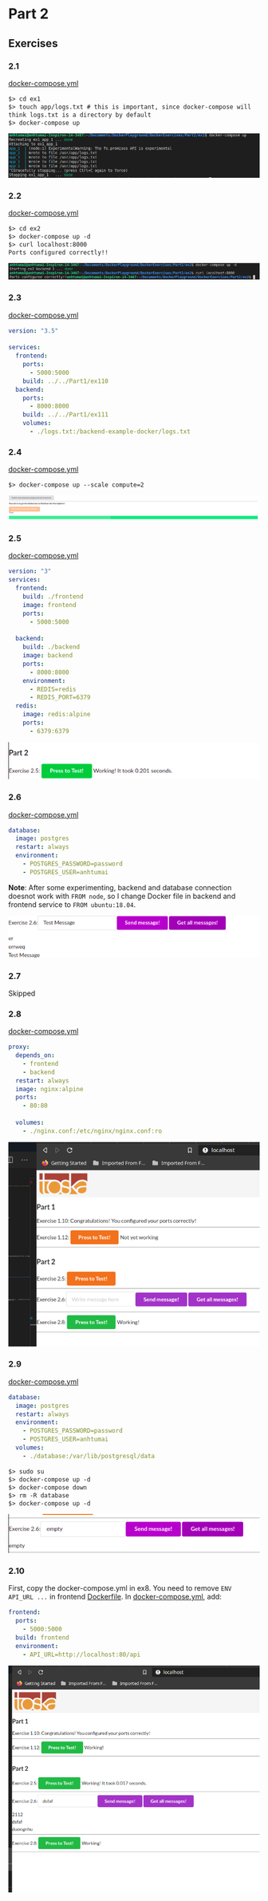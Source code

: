 # Part 2

## Exercises

### 2.1

[docker-compose.yml](./ex1/docker-compose.yml)

```shell
$> cd ex1
$> touch app/logs.txt # this is important, since docker-compose will think logs.txt is a directory by default
$> docker-compose up
```

![2.1](./2-1.png)

### 2.2

[docker-compose.yml](./ex2/docker-compose.yml)

```shell
$> cd ex2
$> docker-compose up -d
$> curl localhost:8000
Ports configured correctly!!
```

![2.2](2-2.png)

### 2.3

[docker-compose.yml](./ex3/docker-compose.yml)

```yaml
version: "3.5"

services:
  frontend:
    ports:
      - 5000:5000
    build: ../../Part1/ex110
  backend:
    ports:
      - 8000:8000
    build: ../../Part1/ex111
    volumes:
      - ./logs.txt:/backend-example-docker/logs.txt
```

### 2.4

[docker-compose.yml](./scaling-exercise/docker-compose.yml)

```shell
$> docker-compose up --scale compute=2
```

![2.4](2-4.png)

### 2.5

[docker-compose.yml](./ex5/docker-compose.yml)

```yaml
version: "3"
services:
  frontend:
    build: ./frontend
    image: frontend
    ports:
      - 5000:5000

  backend:
    build: ./backend
    image: backend
    ports:
      - 8000:8000
    environment:
      - REDIS=redis
      - REDIS_PORT=6379
  redis:
    image: redis:alpine
    ports:
      - 6379:6379
```

![2.5](2-5.png)

### 2.6

[docker-compose.yml](./ex6/docker-compose.yml)

```yaml
database:
  image: postgres
  restart: always
  environment:
    - POSTGRES_PASSWORD=password
    - POSTGRES_USER=anhtumai
```

**Note**: After some experimenting, backend and database connection doesnot work with `FROM node`, so I change Docker file in backend and frontend service to `FROM ubuntu:18.04`.

![2.6](2-6.png)

### 2.7

Skipped

### 2.8

[docker-compose.yml](./ex8/docker-compose.yml)

```yaml
proxy:
  depends_on:
    - frontend
    - backend
  restart: always
  image: nginx:alpine
  ports:
    - 80:80

  volumes:
    - ./nginx.conf:/etc/nginx/nginx.conf:ro
```

![2.8](2-8.png)

### 2.9

[docker-compose.yml](./ex9/docker-compose.yml)

```yaml
database:
  image: postgres
  restart: always
  environment:
    - POSTGRES_PASSWORD=password
    - POSTGRES_USER=anhtumai
  volumes:
    - ./database:/var/lib/postgresql/data
```

```shell
$> sudo su
$> docker-compose up -d
$> docker-compose down
$> rm -R database
$> docker-compose up -d
```

![2.9](2-9.png)

### 2.10

First, copy the docker-compose.yml in ex8. You need to remove `ENV API_URL ...` in frontend [Dockerfile](../Part1/ex10/Dockerfile). In [docker-compose.yml](./ex10/docker-compose.yml), add:

```yaml
frontend:
  ports:
    - 5000:5000
  build: frontend
  environment:
    - API_URL=http://localhost:80/api
```

![2.10](2-10.png)
